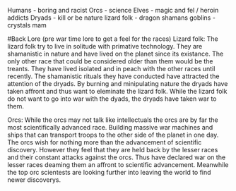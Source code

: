 Humans -  boring and racist 
Orcs - science
Elves - magic and fel / heroin addicts
Dryads - kill or be nature
lizard folk - dragon shamans
goblins - crystals mam

#Back Lore (pre war time lore to get a feel for the races)
Lizard folk:
	The lizard folk try to live in solitude with primative technology. They are shamanistic in nature and have lived on the planet since its existance. The only other race that could be considered older than them would be the treants. They have lived isolated and in peach with the other races until recently. The shamanistic rituals they have conducted have attracted the attention of the dryads. By burning and minipulating nature the dryads have taken affront and thus want to eleminate the lizard folk. While the lizard folk do not want to go into war with the dyads, the dryads have taken war to them. 

Orcs:
	While the orcs may not talk like intellectuals the orcs are by far the most scientifically advanced race. Building massive war machines and ships that can transport troops to the other side of the planet in one day. The orcs wish for nothing more than the advancement of scientific discovery. However they feel that they are held back by the lesser races and their constant attacks against the orcs. Thus have declared war on the lesser races deaming them an affront to scientific advancement. Meanwhile the top orc scientests are looking further into leaving the world to find newer discoverys. 